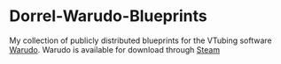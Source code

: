# Dorrel-Warudo-Blueprints

My collection of publicly distributed blueprints for the VTubing software [Warudo](https://warudo.app/). Warudo is available for download through [Steam](https://store.steampowered.com/app/2079120/Warudo/)